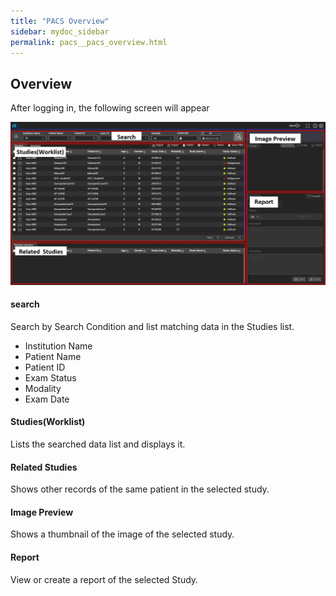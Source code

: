 ```yaml
---
title: "PACS Overview"
sidebar: mydoc_sidebar
permalink: pacs__pacs_overview.html
---
```


## Overview

After logging in, the following screen will appear

<img src="images\pacs\pacs_overview\overview.png" />

#### search

Search by Search Condition and list matching data in the Studies list.

-   Institution Name
-   Patient Name
-   Patient ID
-   Exam Status
-   Modality
-   Exam Date

#### Studies(Worklist)

Lists the searched data list and displays it.

#### Related Studies

Shows other records of the same patient in the selected study.

#### Image Preview

Shows a thumbnail of the image of the selected study.

#### Report

View or create a report of the selected Study.
